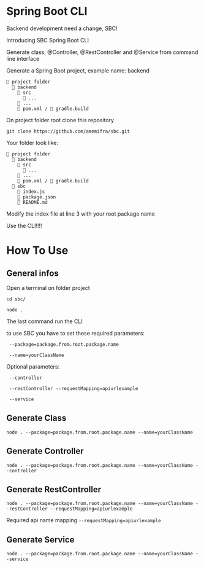 # Spring Boot CLI

Backend development need a change, SBC!

Introducing SBC Spring Boot CLI

Generate class, @Controller, @RestController and @Service from command line interface

Generate a Spring Boot project, example name: backend

```
📂 project folder
  📂 backend
    📂 src
      📂 ...
    📄 ...
    📄 pom.xml / 📄 gradle.build
```

On project folder root clone this repository 

`git clone https://github.com/amemifra/sbc.git`

Your folder look like:

```
📂 project folder
  📂 backend
    📂 src
      📂 ...
    📄 ...
    📄 pom.xml / 📄 gradle.build
  📂 sbc
    📄 index.js
    📄 package.json
    📄 README.md
```

Modify the index file at line 3 with your root package name

Use the CLI!!!!

# How To Use

## General infos

Open a terminal on folder project

`cd sbc/`

`node . `

The last command run the CLI

to use SBC you have to set these required parameters:

```
 --package=package.from.root.package.name

 --name=yourClassName
```

Optional parameters:  

```
 --controller
 
 --restController --requestMapping=apiurlexample
 
 --service
```

## Generate Class

`node . --package=package.from.root.package.name --name=yourClassName`

## Generate Controller

`node . --package=package.from.root.package.name --name=yourClassName --controller`

## Generate RestController

`node . --package=package.from.root.package.name --name=yourClassName --restController --requestMapping=apiurlexample`

Required api name mapping
`--requestMapping=apiurlexample`

## Generate Service

`node . --package=package.from.root.package.name --name=yourClassName --service`



